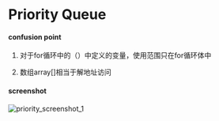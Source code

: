 Priority Queue
====

#### confusion point ####

1.	对于for循环中的（）中定义的变量，使用范围只在for循环体中

2.	数组array[]相当于解地址访问

#### screenshot ####

![priority_screenshot_1](https://github.com/pench3r/Program-Study/blob/master/c/Algorithm/priorityqueue/priority_1.png)
